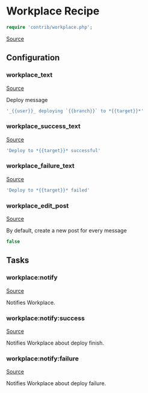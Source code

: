 <!-- DO NOT EDIT THIS FILE! -->
<!-- Instead edit contrib/workplace.php -->
<!-- Then run bin/docgen -->

# Workplace Recipe

```php
require 'contrib/workplace.php';
```

[Source](/contrib/workplace.php)


## Configuration
### workplace_text
[Source](https://github.com/deployphp/deployer/blob/master/contrib/workplace.php#L71)

Deploy message

```php title="Default value"
'_{{user}}_ deploying `{{branch}}` to *{{target}}*'
```


### workplace_success_text
[Source](https://github.com/deployphp/deployer/blob/master/contrib/workplace.php#L72)



```php title="Default value"
'Deploy to *{{target}}* successful'
```


### workplace_failure_text
[Source](https://github.com/deployphp/deployer/blob/master/contrib/workplace.php#L73)



```php title="Default value"
'Deploy to *{{target}}* failed'
```


### workplace_edit_post
[Source](https://github.com/deployphp/deployer/blob/master/contrib/workplace.php#L76)

By default, create a new post for every message

```php title="Default value"
false
```



## Tasks

### workplace:notify
[Source](https://github.com/deployphp/deployer/blob/master/contrib/workplace.php#L79)

Notifies Workplace.




### workplace:notify:success
[Source](https://github.com/deployphp/deployer/blob/master/contrib/workplace.php#L103)

Notifies Workplace about deploy finish.




### workplace:notify:failure
[Source](https://github.com/deployphp/deployer/blob/master/contrib/workplace.php#L114)

Notifies Workplace about deploy failure.




